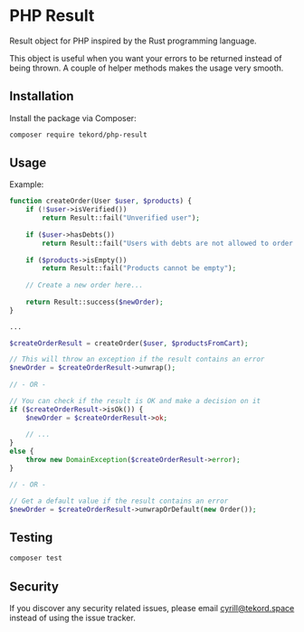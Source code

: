 # PHP Result

Result object for PHP inspired by the Rust programming language.

This object is useful when you want your errors to be returned instead of being thrown. A couple of helper methods makes the usage very smooth.

## Installation

Install the package via Composer:

```bash
composer require tekord/php-result
```

## Usage

Example:

```php
function createOrder(User $user, $products) {
    if (!$user->isVerified())
        return Result::fail("Unverified user");
        
    if ($user->hasDebts())
        return Result::fail("Users with debts are not allowed to order new items");
        
    if ($products->isEmpty())
        return Result::fail("Products cannot be empty");
  
    // Create a new order here...
    
    return Result::success($newOrder);
}

...

$createOrderResult = createOrder($user, $productsFromCart);

// This will throw an exception if the result contains an error
$newOrder = $createOrderResult->unwrap();
   
// - OR -

// You can check if the result is OK and make a decision on it
if ($createOrderResult->isOk()) {
    $newOrder = $createOrderResult->ok;
    
    // ...
}
else {
    throw new DomainException($createOrderResult->error);
}

// - OR -

// Get a default value if the result contains an error
$newOrder = $createOrderResult->unwrapOrDefault(new Order());
```

## Testing

```bash
composer test
```

## Security

If you discover any security related issues, please email [cyrill@tekord.space](mailto:cyrill@tekord.space) instead of
using the issue tracker.
